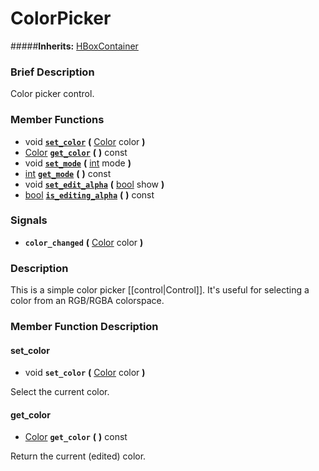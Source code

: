 #  ColorPicker  
#####**Inherits:** [HBoxContainer](class_hboxcontainer)

###  Brief Description  
Color picker control.

###  Member Functions 
  * void  **[`set_color`](#set_color)**  **(** [Color](class_color) color  **)**
  * [Color](class_color)  **[`get_color`](#get_color)**  **(** **)** const
  * void  **[`set_mode`](#set_mode)**  **(** [int](class_int) mode  **)**
  * [int](class_int)  **[`get_mode`](#get_mode)**  **(** **)** const
  * void  **[`set_edit_alpha`](#set_edit_alpha)**  **(** [bool](class_bool) show  **)**
  * [bool](class_bool)  **[`is_editing_alpha`](#is_editing_alpha)**  **(** **)** const

###  Signals  
  *  **`color_changed`**  **(** [Color](class_color) color  **)**

###  Description  
This is a simple color picker [[control|Control]]. It's useful for selecting a color from an RGB/RGBA colorspace.

###  Member Function Description  

#### <a name="set_color">set_color</a>
  * void  **`set_color`**  **(** [Color](class_color) color  **)**

Select the current color.

#### <a name="get_color">get_color</a>
  * [Color](class_color)  **`get_color`**  **(** **)** const

Return the current (edited) color.
